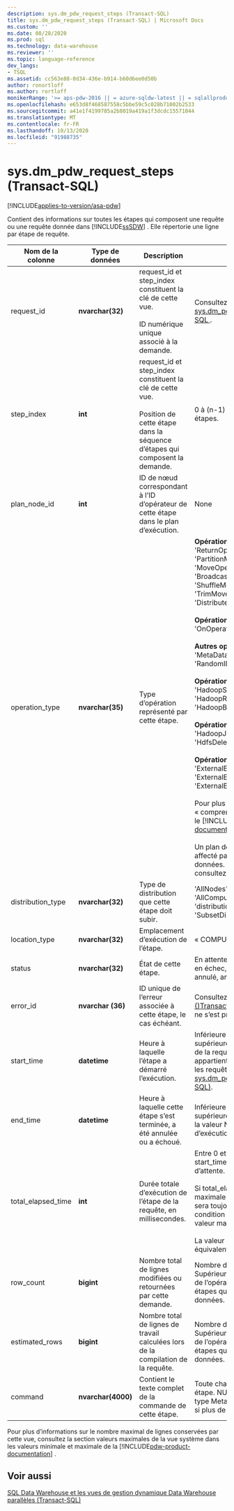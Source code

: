 ```yaml
---
description: sys.dm_pdw_request_steps (Transact-SQL)
title: sys.dm_pdw_request_steps (Transact-SQL) | Microsoft Docs
ms.custom: ''
ms.date: 08/28/2020
ms.prod: sql
ms.technology: data-warehouse
ms.reviewer: ''
ms.topic: language-reference
dev_langs:
- TSQL
ms.assetid: cc563e88-0d34-436e-b914-b60d6ee0d50b
author: ronortloff
ms.author: rortloff
monikerRange: '>= aps-pdw-2016 || = azure-sqldw-latest || = sqlallproducts-allversions'
ms.openlocfilehash: e653d8f468587558c5bbe59c5c028b71002b2533
ms.sourcegitcommit: a41e1f4199785a2b8019a419a1f3dcdc15571044
ms.translationtype: MT
ms.contentlocale: fr-FR
ms.lasthandoff: 10/13/2020
ms.locfileid: "91988735"
---
```

# <a name="sysdm_pdw_request_steps-transact-sql"></a>sys.dm_pdw_request_steps (Transact-SQL)
[!INCLUDE[applies-to-version/asa-pdw](../../includes/applies-to-version/asa-pdw.md)]

  Contient des informations sur toutes les étapes qui composent une requête ou une requête donnée dans [!INCLUDE[ssSDW](../../includes/sssdw-md.md)] . Elle répertorie une ligne par étape de requête.  
  
|Nom de la colonne|Type de données|Description|Plage|  
|-----------------|---------------|-----------------|-----------|  
|request_id|**nvarchar(32)**|request_id et step_index constituent la clé de cette vue.<br /><br /> ID numérique unique associé à la demande.|Consultez request_id dans [sys.dm_pdw_exec_requests &#40;&#41;Transact-SQL ](../../relational-databases/system-dynamic-management-views/sys-dm-pdw-exec-requests-transact-sql.md).|  
|step_index|**int**|request_id et step_index constituent la clé de cette vue.<br /><br /> Position de cette étape dans la séquence d’étapes qui composent la demande.|0 à (n-1) pour une demande avec n étapes.|  
|plan_node_id|**int**|ID de nœud correspondant à l’ID d’opérateur de cette étape dans le plan d’exécution.|None|  
|operation_type|**nvarchar(35)**|Type d’opération représenté par cette étape.|**Opérations du plan de requête DMS :** 'ReturnOperation', 'PartitionMoveOperation', 'MoveOperation', 'BroadcastMoveOperation', 'ShuffleMoveOperation', 'TrimMoveOperation', 'CopyOperation', 'DistributeReplicatedTableMoveOperation'<br /><br /> **Opérations du plan de requête SQL :** 'OnOperation', 'RemoteOperation'<br /><br /> **Autres opérations de plan de requête :** 'MetaDataCreateOperation', 'RandomIDOperation'<br /><br /> **Opérations externes pour les lectures :** 'HadoopShuffleOperation', 'HadoopRoundRobinOperation', 'HadoopBroadcastOperation'<br /><br /> **Opérations externes pour MapReduce :** 'HadoopJobOperation', 'HdfsDeleteOperation'<br /><br /> **Opérations externes pour les écritures :** 'ExternalExportDistributedOperation', 'ExternalExportReplicatedOperation', 'ExternalExportControlOperation'<br /><br /> Pour plus d’informations, consultez « comprendre les plans de requête » dans le [!INCLUDE[pdw-product-documentation](../../includes/pdw-product-documentation-md.md)] . <br /><br />  Un plan de requête peut également être affecté par les paramètres de base de données.  Pour plus d’informations, consultez [options ALTER DATABASE SET](../../t-sql/statements/alter-database-transact-sql-set-options.md?bc=%252fazure%252fsql-data-warehouse%252fbreadcrumb%252ftoc.json&toc=%252fazure%252fsql-data-warehouse%252ftoc.json&view=azure-sqldw-latest) .|  
|distribution_type|**nvarchar(32)**|Type de distribution que cette étape doit subir.|'AllNodes', 'AllDistributions', 'AllComputeNodes', 'ComputeNode', 'distribution', 'SubsetNodes', 'SubsetDistributions', 'Unspecified'|  
|location_type|**nvarchar(32)**|Emplacement d’exécution de l’étape.|« COMPUTE », « Control », « DMS »|  
|status|**nvarchar(32)**|État de cette étape.|En attente, en cours d’exécution, terminé, en échec, UndoFailed, PendingCancel, annulé, annulé, abandonné|  
|error_id|**nvarchar (36)**|ID unique de l’erreur associée à cette étape, le cas échéant.|Consultez error_id de [sys.dm_pdw_errors &#40;&#41;Transact-SQL ](../../relational-databases/system-dynamic-management-views/sys-dm-pdw-errors-transact-sql.md). NULL si aucune erreur ne s’est produite.|  
|start_time|**datetime**|Heure à laquelle l’étape a démarré l’exécution.|Inférieure ou égale à l’heure actuelle et supérieure ou égale à end_compile_time de la requête à laquelle cette étape appartient. Pour plus d’informations sur les requêtes, consultez [sys.dm_pdw_exec_requests &#40;Transact-SQL&#41;](../../relational-databases/system-dynamic-management-views/sys-dm-pdw-exec-requests-transact-sql.md).|  
|end_time|**datetime**|Heure à laquelle cette étape s’est terminée, a été annulée ou a échoué.|Inférieure ou égale à l’heure actuelle et supérieure ou égale à start_time. Affectez la valeur NULL pour les étapes en cours d’exécution ou en attente.|  
|total_elapsed_time|**int**|Durée totale d’exécution de l’étape de la requête, en millisecondes.|Entre 0 et la différence entre end_time et start_time. 0 pour les étapes en file d’attente.<br /><br /> Si total_elapsed_time dépasse la valeur maximale d’un entier, total_elapsed_time sera toujours la valeur maximale. Cette condition génère l’avertissement « la valeur maximale a été dépassée ».<br /><br /> La valeur maximale en millisecondes est équivalente à 24,8 jours.|  
|row_count|**bigint**|Nombre total de lignes modifiées ou retournées par cette demande.|Nombre de lignes affectées par l’étape.  Supérieur ou égal à zéro pour les étapes de l’opération de données.  -1 pour les étapes qui ne fonctionnent pas sur les données.|  
|estimated_rows|**bigint**|Nombre total de lignes de travail calculées lors de la compilation de la requête.|Nombre de lignes estimées par l’étape.  Supérieur ou égal à zéro pour les étapes de l’opération de données.  -1 pour les étapes qui ne fonctionnent pas sur les données.|  
|command|**nvarchar(4000)**|Contient le texte complet de la commande de cette étape.|Toute chaîne de demande valide pour une étape. NULL lorsque l’opération est du type MetaDataCreateOperation. Tronqué si plus de 4000 caractères.|  
  
 Pour plus d’informations sur le nombre maximal de lignes conservées par cette vue, consultez la section valeurs maximales de la vue système dans les valeurs minimale et maximale de la [!INCLUDE[pdw-product-documentation](../../includes/pdw-product-documentation-md.md)] .  
  
## <a name="see-also"></a>Voir aussi  
 [SQL Data Warehouse et les vues de gestion dynamique Data Warehouse parallèles &#40;Transact-SQL&#41;](../../relational-databases/system-dynamic-management-views/sql-and-parallel-data-warehouse-dynamic-management-views.md)  
  

